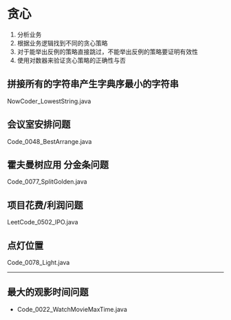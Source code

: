 # 贪心

1. 分析业务
2. 根据业务逻辑找到不同的贪心策略
3. 对于能举出反例的策略直接跳过，不能举出反例的策略要证明有效性
4. 使用对数器来验证贪心策略的正确性与否

## 拼接所有的字符串产生字典序最小的字符串

NowCoder_LowestString.java

## 会议室安排问题

Code_0048_BestArrange.java

## 霍夫曼树应用 分金条问题

Code_0077_SplitGolden.java

## 项目花费/利润问题

LeetCode_0502_IPO.java

## 点灯位置

Code_0078_Light.java

---

## 最大的观影时间问题

- Code_0022_WatchMovieMaxTime.java
